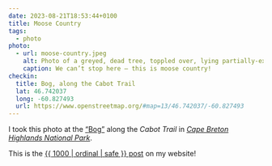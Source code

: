```yaml
---
date: 2023-08-21T18:53:44+0100
title: Moose Country
tags:
  - photo
photo:
  - url: moose-country.jpeg
    alt: Photo of a greyed, dead tree, toppled over, lying partially-exposed in a small pond/bog, which is dotted with waterlillies and their pad-like leaves. Surrounding the pond is the characteristic dense carpet of forest undergrowth that can be found across Atlantic Canada, interspersed chiefly with small coniferous trees, which can also be seen in greater size and number in the background, beyond a field of undergrowth.
    caption: We can’t stop here — this is moose country!
checkin:
  title: Bog, along the Cabot Trail
  lat: 46.742037
  long: -60.827493
  url: https://www.openstreetmap.org/#map=13/46.742037/-60.827493
---
```


I took this photo at the [<q>Bog</q>](https://parks.canada.ca/pn-np/ns/cbreton/activ/randonnee-hiking/tourbiere_bog) along the *Cabot Trail* in [*Cape Breton Highlands National Park*](https://parks.canada.ca/pn-np/ns/cbreton).

<p class=" [ box ] [ center ] [ gamma ] ">This is the <a href="/stats/">{{ 1000 | ordinal | safe }} post</a> on my website!</p>
